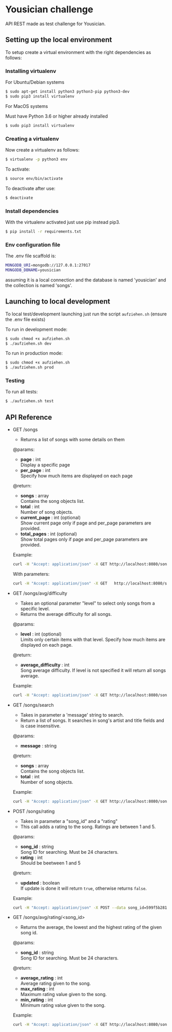 # Yousician challenge

API REST made as test challenge for Yousician.

## Setting up the local environment

To setup create a virtual environment with the right dependencies as follows:

### Installing virtualenv

For Ubuntu/Debian systems

```sh
$ sudo apt-get install python3 python3-pip python3-dev
$ sudo pip3 install virtualenv
```

For MacOS systems

Must have Python 3.6 or higher already installed

```sh
$ sudo pip3 install virtualenv
```

### Creating a virtualenv

Now create a virtualenv as follows:

```sh
$ virtualenv -p python3 env
```

To activate:

```sh
$ source env/bin/activate
```

To deactivate after use:

```sh
$ deactivate
```

### Install dependencies

With the virtualenv activated just use pip instead pip3.

```sh
$ pip install -r requirements.txt
```

### Env configuration file

The .env file scaffold is:

```sh
MONGODB_URI=mongodb://127.0.0.1:27017
MONGODB_DBNAME=yousician
```
assuming it is a local connection and the database is named 'yousician' and the collection is named 'songs'.

## Launching to local development

To local test/development launching just run the script `aufziehen.sh` (ensure the .env file exists)

To run in development mode:

```sh
$ sudo chmod +x aufziehen.sh
$ ./aufziehen.sh dev
```

To run in production mode:

```sh
$ sudo chmod +x aufziehen.sh
$ ./aufziehen.sh prod
```

### Testing

To run all tests:

```sh
$ ./aufziehen.sh test
```

## API Reference

- GET /songs
  - Returns a list of songs with some details on them
  
  @params:
    * **page** : int <br>
    Display a specific page
    * **per_page** : int <br>
    Specify how much items are displayed on each page

  @return:
    * **songs** : array <br>
    Contains the song objects list.
    * **total** : int <br>
    Number of song objects.
    * **current_page** : int (optional) <br>
    Show current page only if page and per_page parameters are provided.
    * **total_pages** : int (optional)<br>
    Show total pages only if page and per_page parameters are provided.
    
  Example:
  ```sh
  curl -H "Accept: application/json" -X GET http://localhost:8080/songs
  ```
    
  With parameters:
    
  ```sh
  curl -H "Accept: application/json" -X GET   http://localhost:8080/songs?page=1&per_page=4
  ```

- GET /songs/avg/difficulty
  - Takes an optional parameter "level" to select only songs from a specific level.
  - Returns the average difficulty for all songs.
  
  @params:
    * **level** : int (optional) <br>
    Limits only certain items with that level.
    Specify how much items are displayed on each page.

  @return:
    * **average_difficulty** : int <br>
    Song average difficulty. If level is not specified it will return all songs average.

  Example:
    
  ```sh
  curl -H "Accept: application/json" -X GET http://localhost:8080/songs/avg/difficulty?level=3
  ```

- GET /songs/search
  - Takes in parameter a 'message' string to search.
  - Return a list of songs. It searches in song's artist and title fields and is case insensitive.

  @params:
  * **message** : string <br>

  @return:
    * **songs** : array <br>
    Contains the song objects list.
    * **total** : int <br>
    Number of song objects.

  Example:
    
  ```sh
  curl -H "Accept: application/json" -X GET http://localhost:8080/songs/search?message=tHe%20yoUSicIaNs
  ```

- POST /songs/rating
  - Takes in parameter a "song_id" and a "rating"
  - This call adds a rating to the song. Ratings are between 1 and 5.
  
  @params:
    * **song_id** : string <br>
    Song ID for searching. Must be 24 characters.
    * **rating** : int <br>
    Should be beetween 1 and 5

    @return:
    * **updated** : boolean <br>
    If update is done it will return ```true```, otherwise returns ```false```.

  Example:
    
  ```sh
  curl -H "Accept: application/json" -X POST --data song_id=599f5b281e6d956381505bb1&rating=5 http://localhost:8080/songs/rating
  ```

- GET /songs/avg/rating/<song_id>
  - Returns the average, the lowest and the highest rating of the given song id.
  
  @params:
    * **song_id** : string <br>
    Song ID for searching. Must be 24 characters.

  @return:
    * **average_rating** : int <br>
    Average rating given to the song.
    * **max_rating** : int <br>
    Maximum rating value given to the song.
    * **min_rating** : int <br>
    Minimum rating value given to the song.
    
  Example:
    
  ```sh
  curl -H "Accept: application/json" -X GET http://localhost:8080/songs/avg/rating/599f5b281e6d956381505bb3
  ```